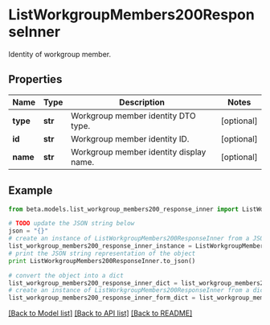 # ListWorkgroupMembers200ResponseInner

Identity of workgroup member.

## Properties
Name | Type | Description | Notes
------------ | ------------- | ------------- | -------------
**type** | **str** | Workgroup member identity DTO type. | [optional] 
**id** | **str** | Workgroup member identity ID. | [optional] 
**name** | **str** | Workgroup member identity display name. | [optional] 

## Example

```python
from beta.models.list_workgroup_members200_response_inner import ListWorkgroupMembers200ResponseInner

# TODO update the JSON string below
json = "{}"
# create an instance of ListWorkgroupMembers200ResponseInner from a JSON string
list_workgroup_members200_response_inner_instance = ListWorkgroupMembers200ResponseInner.from_json(json)
# print the JSON string representation of the object
print ListWorkgroupMembers200ResponseInner.to_json()

# convert the object into a dict
list_workgroup_members200_response_inner_dict = list_workgroup_members200_response_inner_instance.to_dict()
# create an instance of ListWorkgroupMembers200ResponseInner from a dict
list_workgroup_members200_response_inner_form_dict = list_workgroup_members200_response_inner.from_dict(list_workgroup_members200_response_inner_dict)
```
[[Back to Model list]](../README.md#documentation-for-models) [[Back to API list]](../README.md#documentation-for-api-endpoints) [[Back to README]](../README.md)



